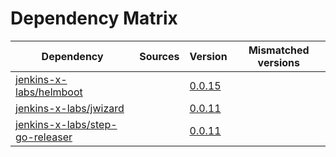 # Dependency Matrix

Dependency | Sources | Version | Mismatched versions
---------- | ------- | ------- | -------------------
[jenkins-x-labs/helmboot](https://github.com/jenkins-x-labs/helmboot) |  | [0.0.15](https://github.com/jenkins-x-labs/helmboot/releases/tag/v0.0.15) | 
[jenkins-x-labs/jwizard](https://github.com/jenkins-x-labs/jwizard) |  | [0.0.11](https://github.com/jenkins-x-labs/jwizard/releases/tag/v0.0.11) | 
[jenkins-x-labs/step-go-releaser](https://github.com/jenkins-x-labs/step-go-releaser) |  | [0.0.11](https://github.com/jenkins-x-labs/step-go-releaser/releases/tag/v0.0.11) | 
